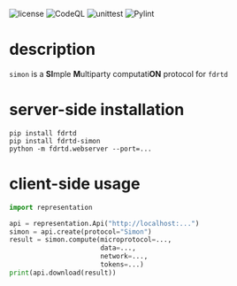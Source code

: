 ![license](https://img.shields.io/github/license/fdrtd/simon)
![CodeQL](https://github.com/fdrtd/simon/workflows/CodeQL/badge.svg)
![unittest](https://raw.githubusercontent.com/fdrtd/simon/main/.github/badges/tests.svg)
![Pylint](https://raw.githubusercontent.com/fdrtd/simon/main/.github/badges/pylint.svg)


# description

`simon` is a **SI**mple **M**ultiparty computati**ON** protocol for `fdrtd`

# server-side installation

    pip install fdrtd
    pip install fdrtd-simon
    python -m fdrtd.webserver --port=...

# client-side usage

```python
import representation

api = representation.Api("http://localhost:...")
simon = api.create(protocol="Simon")
result = simon.compute(microprotocol=...,
                       data=...,
                       network=...,
                       tokens=...)
print(api.download(result))
```
